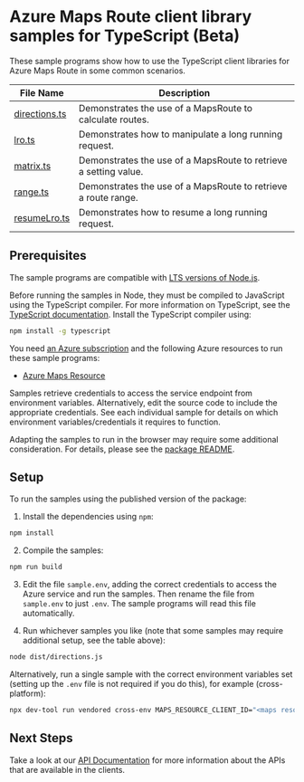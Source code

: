 # Azure Maps Route client library samples for TypeScript (Beta)

These sample programs show how to use the TypeScript client libraries for Azure Maps Route in some common scenarios.

| **File Name**               | **Description**                                                  |
| --------------------------- | ---------------------------------------------------------------- |
| [directions.ts][directions] | Demonstrates the use of a MapsRoute to calculate routes.         |
| [lro.ts][lro]               | Demonstrates how to manipulate a long running request.           |
| [matrix.ts][matrix]         | Demonstrates the use of a MapsRoute to retrieve a setting value. |
| [range.ts][range]           | Demonstrates the use of a MapsRoute to retrieve a route range.   |
| [resumeLro.ts][resumelro]   | Demonstrates how to resume a long running request.               |

## Prerequisites

The sample programs are compatible with [LTS versions of Node.js](https://github.com/nodejs/release#release-schedule).

Before running the samples in Node, they must be compiled to JavaScript using the TypeScript compiler. For more information on TypeScript, see the [TypeScript documentation][typescript]. Install the TypeScript compiler using:

```bash
npm install -g typescript
```

You need [an Azure subscription][freesub] and the following Azure resources to run these sample programs:

- [Azure Maps Resource][createinstance_azuremapsresource]

Samples retrieve credentials to access the service endpoint from environment variables. Alternatively, edit the source code to include the appropriate credentials. See each individual sample for details on which environment variables/credentials it requires to function.

Adapting the samples to run in the browser may require some additional consideration. For details, please see the [package README][package].

## Setup

To run the samples using the published version of the package:

1. Install the dependencies using `npm`:

```bash
npm install
```

2. Compile the samples:

```bash
npm run build
```

3. Edit the file `sample.env`, adding the correct credentials to access the Azure service and run the samples. Then rename the file from `sample.env` to just `.env`. The sample programs will read this file automatically.

4. Run whichever samples you like (note that some samples may require additional setup, see the table above):

```bash
node dist/directions.js
```

Alternatively, run a single sample with the correct environment variables set (setting up the `.env` file is not required if you do this), for example (cross-platform):

```bash
npx dev-tool run vendored cross-env MAPS_RESOURCE_CLIENT_ID="<maps resource client id>" node dist/directions.js
```

## Next Steps

Take a look at our [API Documentation][apiref] for more information about the APIs that are available in the clients.

[directions]: https://github.com/Azure/azure-sdk-for-js/blob/main/sdk/maps/maps-route-rest/samples/v1-beta/typescript/src/directions.ts
[lro]: https://github.com/Azure/azure-sdk-for-js/blob/main/sdk/maps/maps-route-rest/samples/v1-beta/typescript/src/lro.ts
[matrix]: https://github.com/Azure/azure-sdk-for-js/blob/main/sdk/maps/maps-route-rest/samples/v1-beta/typescript/src/matrix.ts
[range]: https://github.com/Azure/azure-sdk-for-js/blob/main/sdk/maps/maps-route-rest/samples/v1-beta/typescript/src/range.ts
[resumelro]: https://github.com/Azure/azure-sdk-for-js/blob/main/sdk/maps/maps-route-rest/samples/v1-beta/typescript/src/resumeLro.ts
[apiref]: https://docs.microsoft.com/javascript/api/@azure-rest/maps-route
[freesub]: https://azure.microsoft.com/free/
[createinstance_azuremapsresource]: https://docs.microsoft.com/azure/azure-maps/how-to-create-template
[package]: https://github.com/Azure/azure-sdk-for-js/tree/main/sdk/maps/maps-route-rest/README.md
[typescript]: https://www.typescriptlang.org/docs/home.html
